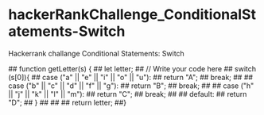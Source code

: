 # hackerRankChallenge_ConditionalStatements-Switch
 Hackerrank challange Conditional Statements: Switch
<p>
## function getLetter(s) {
##    let letter;
##    // Write your code here
##   switch (s[0]){
##        case ("a" || "e" || "i" || "o" || "u"):
##            return "A";
##            break;
##        
##       case ("b" || "c" || "d" || "f" || "g"):
##            return "B";
##            break;
##        
##        case ("h" || "j" || "k" || "l" || "m"):
##            return "C";
##            break;
##        
##        default:
##            return "D";
##    }
##    
##    
##    return letter;
##}

</p>
